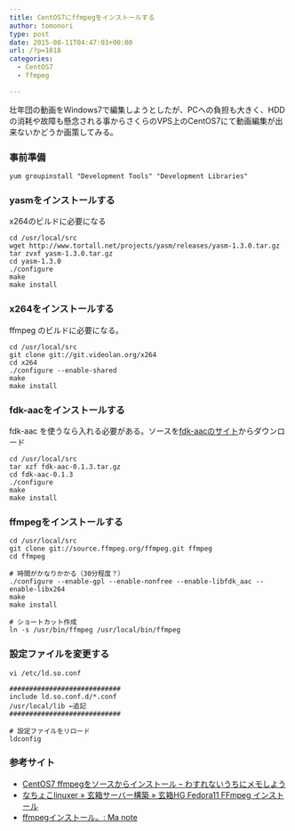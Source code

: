 ```yaml
---
title: CentOS7にffmpegをインストールする
author: tomonori
type: post
date: 2015-08-11T04:47:03+00:00
url: /?p=1018
categories:
  - CentOS7
  - ffmpeg

---
```

壮年団の動画をWindows7で編集しようとしたが、PCへの負担も大きく、HDDの消耗や故障も懸念される事からさくらのVPS上のCentOS7にて動画編集が出来ないかどうか画策してみる。

### 事前準備

```:bash
yum groupinstall "Development Tools" "Development Libraries"
```

### yasmをインストールする

x264のビルドに必要になる

```:bash
cd /usr/local/src
wget http://www.tortall.net/projects/yasm/releases/yasm-1.3.0.tar.gz
tar zvxf yasm-1.3.0.tar.gz 
cd yasm-1.3.0
./configure
make
make install
```

### x264をインストールする

ffmpeg のビルドに必要になる。

```:bash
cd /usr/local/src
git clone git://git.videolan.org/x264
cd x264
./configure --enable-shared
make
make install
```

### fdk-aacをインストールする

fdk-aac を使うなら入れる必要がある。ソースを[fdk-aacのサイト][1]からダウンロード

```:bash
cd /usr/local/src
tar xzf fdk-aac-0.1.3.tar.gz
cd fdk-aac-0.1.3
./configure
make
make install
```

### ffmpegをインストールする

```:bash
cd /usr/local/src
git clone git://source.ffmpeg.org/ffmpeg.git ffmpeg
cd ffmpeg

# 時間がかなりかかる（30分程度？）
./configure --enable-gpl --enable-nonfree --enable-libfdk_aac --enable-libx264
make
make install

# ショートカット作成
ln -s /usr/bin/ffmpeg /usr/local/bin/ffmpeg
```

### 設定ファイルを変更する

```:bash
vi /etc/ld.so.conf

############################
include ld.so.conf.d/*.conf
/usr/local/lib ←追記
############################

# 設定ファイルをリロード
ldconfig
```

### 参考サイト

  * [CentOS7 ffmpegをソースからインストール &#8211; わすれないうちにメモしよう][2]
  * [なちょこlinuxer &raquo; 玄箱サーバー構築 &raquo; 玄箱HG Fedora11 FFmpeg インストール][3]
  * [ffmpegインストール。: Ma note][4]

 [1]: http://sourceforge.net/projects/opencore-amr/files/fdk-aac/
 [2]: http://d.hatena.ne.jp/kt_hiro/20150101/1420094609
 [3]: http://atbiz.dip.jp/kuro-box/kuro-box_ffmpeg.shtml
 [4]: http://m97087yh.seesaa.net/article/415078356.html